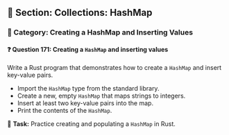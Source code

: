 ## 📘 Section: Collections: HashMap  
### 🔹 Category: Creating a HashMap and Inserting Values  
#### ❓ Question 171: Creating a `HashMap` and inserting values

Write a Rust program that demonstrates how to create a `HashMap` and insert key-value pairs.

- Import the `HashMap` type from the standard library.
- Create a new, empty `HashMap` that maps strings to integers.
- Insert at least two key-value pairs into the map.
- Print the contents of the `HashMap`.

🔧 **Task:** Practice creating and populating a `HashMap` in Rust.
